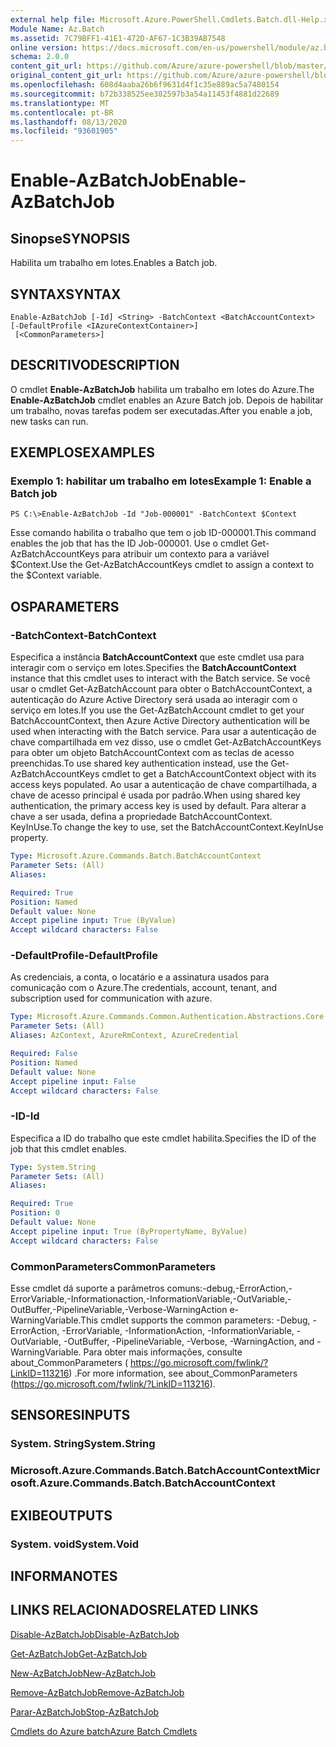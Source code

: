```yaml
---
external help file: Microsoft.Azure.PowerShell.Cmdlets.Batch.dll-Help.xml
Module Name: Az.Batch
ms.assetid: 7C79BFF1-41E1-472D-AF67-1C3B39AB7548
online version: https://docs.microsoft.com/en-us/powershell/module/az.batch/enable-azbatchjob
schema: 2.0.0
content_git_url: https://github.com/Azure/azure-powershell/blob/master/src/Batch/Batch/help/Enable-AzBatchJob.md
original_content_git_url: https://github.com/Azure/azure-powershell/blob/master/src/Batch/Batch/help/Enable-AzBatchJob.md
ms.openlocfilehash: 608d4aaba26b6f9631d4f1c35e889ac5a7480154
ms.sourcegitcommit: b72b338525ee302597b3a54a11453f4881d22689
ms.translationtype: MT
ms.contentlocale: pt-BR
ms.lasthandoff: 08/13/2020
ms.locfileid: "93601905"
---
```

# <span data-ttu-id="910e6-101">Enable-AzBatchJob</span><span class="sxs-lookup"><span data-stu-id="910e6-101">Enable-AzBatchJob</span></span>

## <span data-ttu-id="910e6-102">Sinopse</span><span class="sxs-lookup"><span data-stu-id="910e6-102">SYNOPSIS</span></span>
<span data-ttu-id="910e6-103">Habilita um trabalho em lotes.</span><span class="sxs-lookup"><span data-stu-id="910e6-103">Enables a Batch job.</span></span>

## <span data-ttu-id="910e6-104">SYNTAX</span><span class="sxs-lookup"><span data-stu-id="910e6-104">SYNTAX</span></span>

```
Enable-AzBatchJob [-Id] <String> -BatchContext <BatchAccountContext> [-DefaultProfile <IAzureContextContainer>]
 [<CommonParameters>]
```

## <span data-ttu-id="910e6-105">DESCRITIVO</span><span class="sxs-lookup"><span data-stu-id="910e6-105">DESCRIPTION</span></span>
<span data-ttu-id="910e6-106">O cmdlet **Enable-AzBatchJob** habilita um trabalho em lotes do Azure.</span><span class="sxs-lookup"><span data-stu-id="910e6-106">The **Enable-AzBatchJob** cmdlet enables an Azure Batch job.</span></span>
<span data-ttu-id="910e6-107">Depois de habilitar um trabalho, novas tarefas podem ser executadas.</span><span class="sxs-lookup"><span data-stu-id="910e6-107">After you enable a job, new tasks can run.</span></span>

## <span data-ttu-id="910e6-108">EXEMPLOS</span><span class="sxs-lookup"><span data-stu-id="910e6-108">EXAMPLES</span></span>

### <span data-ttu-id="910e6-109">Exemplo 1: habilitar um trabalho em lotes</span><span class="sxs-lookup"><span data-stu-id="910e6-109">Example 1: Enable a Batch job</span></span>
```
PS C:\>Enable-AzBatchJob -Id "Job-000001" -BatchContext $Context
```

<span data-ttu-id="910e6-110">Esse comando habilita o trabalho que tem o job ID-000001.</span><span class="sxs-lookup"><span data-stu-id="910e6-110">This command enables the job that has the ID Job-000001.</span></span>
<span data-ttu-id="910e6-111">Use o cmdlet Get-AzBatchAccountKeys para atribuir um contexto para a variável $Context.</span><span class="sxs-lookup"><span data-stu-id="910e6-111">Use the Get-AzBatchAccountKeys cmdlet to assign a context to the $Context variable.</span></span>

## <span data-ttu-id="910e6-112">OS</span><span class="sxs-lookup"><span data-stu-id="910e6-112">PARAMETERS</span></span>

### <span data-ttu-id="910e6-113">-BatchContext</span><span class="sxs-lookup"><span data-stu-id="910e6-113">-BatchContext</span></span>
<span data-ttu-id="910e6-114">Especifica a instância **BatchAccountContext** que este cmdlet usa para interagir com o serviço em lotes.</span><span class="sxs-lookup"><span data-stu-id="910e6-114">Specifies the **BatchAccountContext** instance that this cmdlet uses to interact with the Batch service.</span></span>
<span data-ttu-id="910e6-115">Se você usar o cmdlet Get-AzBatchAccount para obter o BatchAccountContext, a autenticação do Azure Active Directory será usada ao interagir com o serviço em lotes.</span><span class="sxs-lookup"><span data-stu-id="910e6-115">If you use the Get-AzBatchAccount cmdlet to get your BatchAccountContext, then Azure Active Directory authentication will be used when interacting with the Batch service.</span></span> <span data-ttu-id="910e6-116">Para usar a autenticação de chave compartilhada em vez disso, use o cmdlet Get-AzBatchAccountKeys para obter um objeto BatchAccountContext com as teclas de acesso preenchidas.</span><span class="sxs-lookup"><span data-stu-id="910e6-116">To use shared key authentication instead, use the Get-AzBatchAccountKeys cmdlet to get a BatchAccountContext object with its access keys populated.</span></span> <span data-ttu-id="910e6-117">Ao usar a autenticação de chave compartilhada, a chave de acesso principal é usada por padrão.</span><span class="sxs-lookup"><span data-stu-id="910e6-117">When using shared key authentication, the primary access key is used by default.</span></span> <span data-ttu-id="910e6-118">Para alterar a chave a ser usada, defina a propriedade BatchAccountContext. KeyInUse.</span><span class="sxs-lookup"><span data-stu-id="910e6-118">To change the key to use, set the BatchAccountContext.KeyInUse property.</span></span>

```yaml
Type: Microsoft.Azure.Commands.Batch.BatchAccountContext
Parameter Sets: (All)
Aliases:

Required: True
Position: Named
Default value: None
Accept pipeline input: True (ByValue)
Accept wildcard characters: False
```

### <span data-ttu-id="910e6-119">-DefaultProfile</span><span class="sxs-lookup"><span data-stu-id="910e6-119">-DefaultProfile</span></span>
<span data-ttu-id="910e6-120">As credenciais, a conta, o locatário e a assinatura usados para comunicação com o Azure.</span><span class="sxs-lookup"><span data-stu-id="910e6-120">The credentials, account, tenant, and subscription used for communication with azure.</span></span>

```yaml
Type: Microsoft.Azure.Commands.Common.Authentication.Abstractions.Core.IAzureContextContainer
Parameter Sets: (All)
Aliases: AzContext, AzureRmContext, AzureCredential

Required: False
Position: Named
Default value: None
Accept pipeline input: False
Accept wildcard characters: False
```

### <span data-ttu-id="910e6-121">-ID</span><span class="sxs-lookup"><span data-stu-id="910e6-121">-Id</span></span>
<span data-ttu-id="910e6-122">Especifica a ID do trabalho que este cmdlet habilita.</span><span class="sxs-lookup"><span data-stu-id="910e6-122">Specifies the ID of the job that this cmdlet enables.</span></span>

```yaml
Type: System.String
Parameter Sets: (All)
Aliases:

Required: True
Position: 0
Default value: None
Accept pipeline input: True (ByPropertyName, ByValue)
Accept wildcard characters: False
```

### <span data-ttu-id="910e6-123">CommonParameters</span><span class="sxs-lookup"><span data-stu-id="910e6-123">CommonParameters</span></span>
<span data-ttu-id="910e6-124">Esse cmdlet dá suporte a parâmetros comuns:-debug,-ErrorAction,-ErrorVariable,-Informationaction,-InformationVariable,-OutVariable,-OutBuffer,-PipelineVariable,-Verbose-WarningAction e-WarningVariable.</span><span class="sxs-lookup"><span data-stu-id="910e6-124">This cmdlet supports the common parameters: -Debug, -ErrorAction, -ErrorVariable, -InformationAction, -InformationVariable, -OutVariable, -OutBuffer, -PipelineVariable, -Verbose, -WarningAction, and -WarningVariable.</span></span> <span data-ttu-id="910e6-125">Para obter mais informações, consulte about_CommonParameters ( https://go.microsoft.com/fwlink/?LinkID=113216) .</span><span class="sxs-lookup"><span data-stu-id="910e6-125">For more information, see about_CommonParameters (https://go.microsoft.com/fwlink/?LinkID=113216).</span></span>

## <span data-ttu-id="910e6-126">SENSORES</span><span class="sxs-lookup"><span data-stu-id="910e6-126">INPUTS</span></span>

### <span data-ttu-id="910e6-127">System. String</span><span class="sxs-lookup"><span data-stu-id="910e6-127">System.String</span></span>

### <span data-ttu-id="910e6-128">Microsoft.Azure.Commands.Batch.BatchAccountContext</span><span class="sxs-lookup"><span data-stu-id="910e6-128">Microsoft.Azure.Commands.Batch.BatchAccountContext</span></span>

## <span data-ttu-id="910e6-129">EXIBE</span><span class="sxs-lookup"><span data-stu-id="910e6-129">OUTPUTS</span></span>

### <span data-ttu-id="910e6-130">System. void</span><span class="sxs-lookup"><span data-stu-id="910e6-130">System.Void</span></span>

## <span data-ttu-id="910e6-131">INFORMA</span><span class="sxs-lookup"><span data-stu-id="910e6-131">NOTES</span></span>

## <span data-ttu-id="910e6-132">LINKS RELACIONADOS</span><span class="sxs-lookup"><span data-stu-id="910e6-132">RELATED LINKS</span></span>

[<span data-ttu-id="910e6-133">Disable-AzBatchJob</span><span class="sxs-lookup"><span data-stu-id="910e6-133">Disable-AzBatchJob</span></span>](./Disable-AzBatchJob.md)

[<span data-ttu-id="910e6-134">Get-AzBatchJob</span><span class="sxs-lookup"><span data-stu-id="910e6-134">Get-AzBatchJob</span></span>](./Get-AzBatchJob.md)

[<span data-ttu-id="910e6-135">New-AzBatchJob</span><span class="sxs-lookup"><span data-stu-id="910e6-135">New-AzBatchJob</span></span>](./New-AzBatchJob.md)

[<span data-ttu-id="910e6-136">Remove-AzBatchJob</span><span class="sxs-lookup"><span data-stu-id="910e6-136">Remove-AzBatchJob</span></span>](./Remove-AzBatchJob.md)

[<span data-ttu-id="910e6-137">Parar-AzBatchJob</span><span class="sxs-lookup"><span data-stu-id="910e6-137">Stop-AzBatchJob</span></span>](./Stop-AzBatchJob.md)

[<span data-ttu-id="910e6-138">Cmdlets do Azure batch</span><span class="sxs-lookup"><span data-stu-id="910e6-138">Azure Batch Cmdlets</span></span>](/powershell/module/az.batch)



